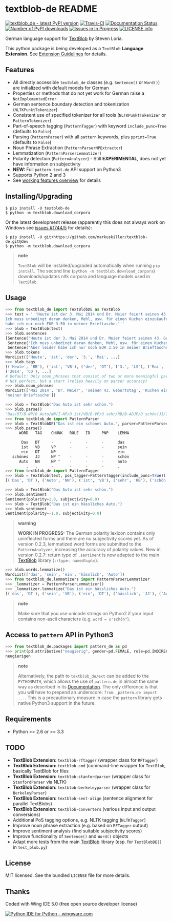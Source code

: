 textblob-de README
==================

[![textblob\_de - latest PyPI version](https://pypip.in/v/textblob-de/badge.png)](https://pypi.python.org/pypi/textblob-de/)
[![Travis-CI](https://travis-ci.org/markuskiller/textblob-de.png?branch=dev)](https://travis-ci.org/markuskiller/textblob-de)
[![Documentation Status](https://readthedocs.org/projects/textblob-de/badge/?version=latest)](https://readthedocs.org/projects/textblob-de/?badge=latest)
[![Number of PyPI downloads](https://pypip.in/d/textblob-de/badge.png)](https://pypi.python.org/pypi/textblob-de/)
[![Issues in In Progress](https://badge.waffle.io/markuskiller/textblob-de.png?label=In%20Progress&title=In%20Progress)](https://waffle.io/markuskiller/textblob-de)
[![LICENSE info](https://pypip.in/license/textblob-de/badge.png)](https://pypi.python.org/pypi/textblob-de/)

German language support for [TextBlob](https://textblob.readthedocs.org/) by Steven Loria.

This python package is being developed as a `TextBlob` **Language Extension**. See [Extension Guidelines](https://textblob.readthedocs.org/en/dev/contributing.html) for details.

Features
--------

-   All directly accessible `textblob_de` classes (e.g. `Sentence()` or `Word()`) are initialized with default models for German
-   Properties or methods that do not yet work for German raise a `NotImplementedError`
-   German sentence boundary detection and tokenization (`NLTKPunktTokenizer`)
-   Consistent use of specified tokenizer for all tools (`NLTKPunktTokenizer` or `PatternTokenizer`)
-   Part-of-speech tagging (`PatternTagger`) with keyword `include_punc=True` (defaults to `False`)
-   Parsing (`PatternParser`) with all `pattern` keywords, plus `pprint=True` (defaults to `False`)
-   Noun Phrase Extraction (`PatternParserNPExtractor`)
-   Lemmatization (`PatternParserLemmatizer`)
-   Polarity detection (`PatternAnalyzer`) - Still **EXPERIMENTAL**, does not yet have information on subjectivity
-   **NEW:** Full `pattern.text.de` API support on Python3
-   Supports Python 2 and 3
-   See [working features overview](http://langui.ch/nlp/python/textblob-de-dev/) for details

Installing/Upgrading
--------------------

    $ pip install -U textblob-de
    $ python -m textblob.download_corpora

Or the latest development release (apparently this does not always work on Windows see [issues \#1744/5](https://github.com/pypa/pip/pull/1745) for details):

    $ pip install -U git+https://github.com/markuskiller/textblob-de.git@dev
    $ python -m textblob.download_corpora

> **note**
>
> `TextBlob` will be installed/upgraded automatically when running `pip install`. The second line (`python -m textblob.download_corpora`) downloads/updates nltk corpora and language models used in `TextBlob`.

Usage
-----

``` python
>>> from textblob_de import TextBlobDE as TextBlob
>>> text = '''Heute ist der 3. Mai 2014 und Dr. Meier feiert seinen 43. Geburtstag. 
Ich muss unbedingt daran denken, Mehl, usw. für einen Kuchen einzukaufen. Aber leider 
habe ich nur noch EUR 3.50 in meiner Brieftasche.'''
>>> blob = TextBlob(text)
>>> blob.sentences
[Sentence("Heute ist der 3. Mai 2014 und Dr. Meier feiert seinen 43. Geburtstag."),
 Sentence("Ich muss unbedingt daran denken, Mehl, usw. für einen Kuchen einzukaufen."),
 Sentence("Aber leider habe ich nur noch EUR 3.50 in meiner Brieftasche.")]
>>> blob.tokens
WordList(['Heute', 'ist', 'der', '3.', 'Mai', ...]
>>> blob.tags
[('Heute', 'RB'), ('ist', 'VB'), ('der', 'DT'), ('3.', 'LS'), ('Mai', 'NN'), 
('2014', 'CD'), ...]
# Default: Only noun_phrases that consist of two or more meaningful parts are displayed.
# Not perfect, but a start (relies heavily on parser accuracy)
>>> blob.noun_phrases
WordList(['Mai 2014', 'Dr. Meier', 'seinen 43. Geburtstag', 'Kuchen einzukaufen', 
'meiner Brieftasche'])
```

``` python
>>> blob = TextBlob("Das Auto ist sehr schön.")
>>> blob.parse()
'Das/DT/B-NP/O Auto/NN/I-NP/O ist/VB/B-VP/O sehr/RB/B-ADJP/O schön/JJ/I-ADJP/O'
>>> from textblob_de import PatternParser
>>> blob = TextBlobDE("Das ist ein schönes Auto.", parser=PatternParser(pprint=True, lemmata=True))
>>> blob.parse()
      WORD   TAG    CHUNK   ROLE   ID     PNP    LEMMA   

       Das   DT     -       -      -      -      das     
       ist   VB     VP      -      -      -      sein    
       ein   DT     NP      -      -      -      ein     
   schönes   JJ     NP ^    -      -      -      schön   
      Auto   NN     NP ^    -      -      -      auto    
         .   .      -       -      -      -      .       
>>> from textblob_de import PatternTagger
>>> blob = TextBlob(text, pos_tagger=PatternTagger(include_punc=True))
[('Das', 'DT'), ('Auto', 'NN'), ('ist', 'VB'), ('sehr', 'RB'), ('schön', 'JJ'), ('.', '.')]
```

``` python
>>> blob = TextBlob("Das Auto ist sehr schön.")
>>> blob.sentiment
Sentiment(polarity=1.0, subjectivity=0.0)
>>> blob = TextBlob("Das ist ein hässliches Auto.")     
>>> blob.sentiment
Sentiment(polarity=-1.0, subjectivity=0.0)
```

> **warning**
>
> **WORK IN PROGRESS:** The German polarity lexicon contains only uninflected forms and there are no subjectivity scores yet. As of version 0.2.3, lemmatized word forms are submitted to the `PatternAnalyzer`, increasing the accuracy of polarity values. New in version 0.2.7: return type of `.sentiment` is now adapted to the main [TextBlob](http://textblob.readthedocs.org/en/dev/) library (`:rtype: namedtuple`).

``` python
>>> blob.words.lemmatize()
WordList(['das', 'sein', 'ein', 'hässlich', 'Auto'])
>>> from textblob_de.lemmatizers import PatternParserLemmatizer
>>> _lemmatizer = PatternParserLemmatizer()
>>> _lemmatizer.lemmatize("Das ist ein hässliches Auto.")
[('das', 'DT'), ('sein', 'VB'), ('ein', 'DT'), ('hässlich', 'JJ'), ('Auto', 'NN')]
```

> **note**
>
> Make sure that you use unicode strings on Python2 if your input contains non-ascii characters (e.g. `word = u"schön"`).

Access to `pattern` API in Python3
----------------------------------

``` python
>>> from textblob_de.packages import pattern_de as pd
>>> print(pd.attributive("neugierig", gender=pd.FEMALE, role=pd.INDIRECT, article="die"))
neugierigen
```

> **note**
>
> Alternatively, the path to `textblob_de/ext` can be added to the `PYTHONPATH`, which allows the use of `pattern.de` in almost the same way as described in its [Documentation](http://www.clips.ua.ac.be/pages/pattern-de). The only difference is that you will have to prepend an underscore: `from _pattern.de import ...`. This is a precautionary measure in case the `pattern` library gets native Python3 support in the future.

Requirements
------------

-   Python \>= 2.6 or \>= 3.3

TODO
----

-   **TextBlob Extension:** `textblob-rftagger` (wrapper class for `RFTagger`)
-   **TextBlob Extension:** `textblob-cmd` (command-line wrapper for `TextBlob`, basically TextBlob for files
-   **TextBlob Extension:** `textblob-stanfordparser` (wrapper class for `StanfordParser` via NLTK)
-   **TextBlob Extension:** `textblob-berkeleyparser` (wrapper class for `BerkeleyParser`)
-   **TextBlob Extension:** `textblob-sent-align` (sentence alignment for parallel TextBlobs)
-   **TextBlob Extension:** `textblob-converters` (various input and output conversions)
-   Additional PoS tagging options, e.g. NLTK tagging (`NLTKTagger`)
-   Improve noun phrase extraction (e.g. based on `RFTagger` output)
-   Improve sentiment analysis (find suitable subjectivity scores)
-   Improve functionality of `Sentence()` and `Word()` objects
-   Adapt more tests from the main [TextBlob](http://textblob.readthedocs.org/en/dev/) library (esp. for `TextBlobDE()` in `test_blob.py`)

License
-------

MIT licensed. See the bundled `LICENSE` file for more details.

Thanks
------

Coded with Wing IDE 5.0 (free open source developer license)

[![Python IDE for Python - wingware.com](https://wingware.com/images/wingware-logo-180x58.png)](https://wingware.com/store/free)

